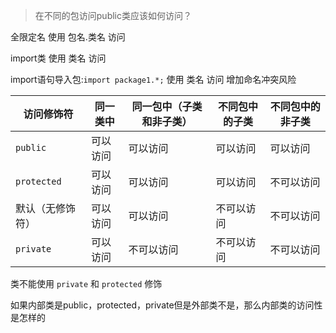 > 在不同的包访问public类应该如何访问？

全限定名
使用 包名.类名 访问

import类
使用 类名 访问

import语句导入包:`import package1.*;`
使用 类名 访问
增加命名冲突风险

| 访问修饰符       | 同一类中 | 同一包中（子类和非子类） | 不同包中的子类 | 不同包中的非子类 |
| ----------- | ---- | ---------- | ------- | -------- |
| `public`    | 可以访问 | 可以访问         | 可以访问    | 可以访问     |
| `protected` | 可以访问 | 可以访问         | 可以访问    | 不可以访问    |
| 默认（无修饰符）    | 可以访问 | 可以访问         | 不可以访问   | 不可以访问    |
| `private`   | 可以访问 | 不可以访问        | 不可以访问   | 不可以访问    |

类不能使用 `private` 和 `protected` 修饰

如果内部类是public，protected，private但是外部类不是，那么内部类的访问性是怎样的
